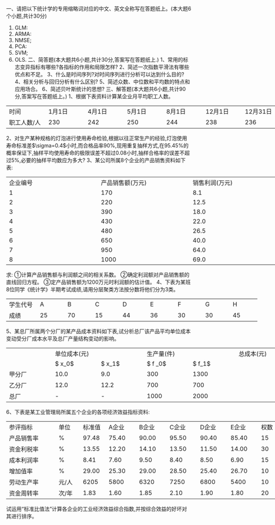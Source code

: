 一、请把以下统计学的专用缩略词对应的中文、英文全称写在答题纸上。(本大题6个小题,共计30分)
  1. GLM:
  2. ARMA:
  3. NMSE;
  4. PCA:
  5. SVM;
  6. OLS.
 二、简答题(本大题共6小题,共计30分,答案写在答题纸上.)
 1、常用的标志变异指标有哪些?各指标的作用和局限怎样?
 2、简述一次指数平滑法有哪些优点和不足。
 3、什么是时间序列?对时间序列进行分析可以达到什么目的?
 4、相关分析与回归分析有什么区别?
 5、简述众数、中位数和平均数的特点和应用场合。
 6、简述贝叶斯统计的思想?
 三、解答题(本大题共6小题,共计90分,答案写在答题纸上。)
 1、根据下表资料计算某企业月平均职工人数。
 <table data-lake-id="In3KS" id="In3KS" width-mode="contain" class="lake-table" style="width: 750px"><colgroup><col width="107"><col width="107"><col width="107"><col width="107"><col width="107"><col width="107"><col width="108"></colgroup><tbody><tr data-lake-id="u35bdfb4e" id="u35bdfb4e"><td data-lake-id="ub3d6156b" id="ub3d6156b">时间
 </td><td data-lake-id="u69072ab3" id="u69072ab3">1月1日
 </td><td data-lake-id="ud134adec" id="ud134adec">4月1日
 </td><td data-lake-id="ua5d3d4f9" id="ua5d3d4f9">5月1日
 </td><td data-lake-id="u69333f44" id="u69333f44">8月1日
 </td><td data-lake-id="u4f010343" id="u4f010343">12月1日
 </td><td data-lake-id="u744916e2" id="u744916e2">12月31日
 </td></tr><tr data-lake-id="ud96e86c0" id="ud96e86c0"><td data-lake-id="uf0e54f9c" id="uf0e54f9c">职工人数/人
 </td><td data-lake-id="u80924fe1" id="u80924fe1">230
 </td><td data-lake-id="uf7839ec6" id="uf7839ec6">242
 </td><td data-lake-id="u2b847717" id="u2b847717">250
 </td><td data-lake-id="uf9ae369a" id="uf9ae369a">244
 </td><td data-lake-id="u8ca1f762" id="u8ca1f762">238
 </td><td data-lake-id="u3fcc438a" id="u3fcc438a">236
 </td></tr></tbody></table>2、对生产某种规格的灯泡进行使用寿命检验,根据以往正常生产的经验,灯泡使用寿命标准差$\sigma=0.4$小时,而合格品率90%,现用重复抽样方式,在95.45%的概率保证下,抽样平均使用寿命的极限误差不超过0.08小时,抽样合格率的误差不超过5%,必要的抽样平均数应为多大?
 3、某公司所属8个企业的产品销售资料如下表:
 <table data-lake-id="vRHh6" id="vRHh6" width-mode="contain" class="lake-table" style="width: 750px"><colgroup><col width="250"><col width="250"><col width="250"></colgroup><tbody><tr data-lake-id="u1192b9ac" id="u1192b9ac"><td data-lake-id="uf18caa46" id="uf18caa46">企业编号
 </td><td data-lake-id="uf52788f2" id="uf52788f2">产品销售额(万元)
 </td><td data-lake-id="u241b28e2" id="u241b28e2">销售利润(万元)
 </td></tr><tr data-lake-id="u24069f37" id="u24069f37"><td data-lake-id="u50d34037" id="u50d34037">1
 </td><td data-lake-id="u9f5435e8" id="u9f5435e8">170
 </td><td data-lake-id="u00c438f8" id="u00c438f8">8.1
 </td></tr><tr data-lake-id="uc64b1319" id="uc64b1319"><td data-lake-id="uf704a814" id="uf704a814">2
 </td><td data-lake-id="ud154d011" id="ud154d011">220
 </td><td data-lake-id="u1c794f2c" id="u1c794f2c">12.5
 </td></tr><tr data-lake-id="u0788ed20" id="u0788ed20"><td data-lake-id="u44fdf41c" id="u44fdf41c">3
 </td><td data-lake-id="ue65b2b79" id="ue65b2b79">390
 </td><td data-lake-id="u99dabf90" id="u99dabf90">18.0
 </td></tr><tr data-lake-id="u51af7324" id="u51af7324"><td data-lake-id="u3512c4d2" id="u3512c4d2">4
 </td><td data-lake-id="u31d8f551" id="u31d8f551">430
 </td><td data-lake-id="uc048736d" id="uc048736d">22.0
 </td></tr><tr data-lake-id="u68b49b85" id="u68b49b85"><td data-lake-id="uf9d81aa3" id="uf9d81aa3">5
 </td><td data-lake-id="u278e6dc1" id="u278e6dc1">480
 </td><td data-lake-id="ub9add141" id="ub9add141">26.5
 </td></tr><tr data-lake-id="uab5dd46c" id="uab5dd46c"><td data-lake-id="u9a4fbc9a" id="u9a4fbc9a">6
 </td><td data-lake-id="u2614200d" id="u2614200d">650
 </td><td data-lake-id="ue2e7ad5d" id="ue2e7ad5d">40.0
 </td></tr><tr data-lake-id="u9b266eab" id="u9b266eab"><td data-lake-id="ub2c7eb94" id="ub2c7eb94">7
 </td><td data-lake-id="ua7ee9934" id="ua7ee9934">950
 </td><td data-lake-id="u8d5b3896" id="u8d5b3896">64.0
 </td></tr><tr data-lake-id="u1c3e9c53" id="u1c3e9c53"><td data-lake-id="u256354bb" id="u256354bb">8
 </td><td data-lake-id="ua2da6eab" id="ua2da6eab">1000
 </td><td data-lake-id="u064263df" id="u064263df">69.0
 </td></tr></tbody></table>求: ①计算产品销售额与利润额之间的相关系数。
 ②确定利润额对产品销售额的直线回归方程。
 ③定产品销售额为1200万元时利润额的估计值。
 4、下表为某班8位同学《统计学》半期考试成绩,请用分层聚类方法按分数将他们分为3类。
 <table data-lake-id="F2y1k" id="F2y1k" width-mode="contain" class="lake-table" style="width: 684px"><colgroup><col width="84"><col width="75"><col width="75"><col width="75"><col width="75"><col width="75"><col width="75"><col width="75"><col width="75"></colgroup><tbody><tr data-lake-id="uc72f0014" id="uc72f0014"><td data-lake-id="u4961672d" id="u4961672d">学生代号
 </td><td data-lake-id="u3245ce30" id="u3245ce30"> A
 </td><td data-lake-id="u6a2ad049" id="u6a2ad049">B
 </td><td data-lake-id="u49ee3773" id="u49ee3773">C
 </td><td data-lake-id="ub6263dcf" id="ub6263dcf">D
 </td><td data-lake-id="uc814668a" id="uc814668a">E
 </td><td data-lake-id="uf19f0e42" id="uf19f0e42">F
 </td><td data-lake-id="u29f2946f" id="u29f2946f">G
 </td><td data-lake-id="ud12833af" id="ud12833af">H
 </td></tr><tr data-lake-id="u3ed414c3" id="u3ed414c3"><td data-lake-id="ud3a75f29" id="ud3a75f29">成绩
 </td><td data-lake-id="ube1eaa50" id="ube1eaa50">25
 </td><td data-lake-id="uc54c6e56" id="uc54c6e56">70
 </td><td data-lake-id="ufc119f53" id="ufc119f53">15
 </td><td data-lake-id="u1b5c8a7a" id="u1b5c8a7a">44
 </td><td data-lake-id="u987a357b" id="u987a357b">36
 </td><td data-lake-id="uf3cd3fe9" id="uf3cd3fe9">30
 </td><td data-lake-id="u52794a80" id="u52794a80">30
 </td><td data-lake-id="udfbf3d9c" id="udfbf3d9c">45
 </td></tr></tbody></table>5、某总厂所属两个分厂的某产品成本资料如下表,试分析总厂该产品平均单位成本变动受分厂成本水平及总厂产量结构变动的影响。
 <table data-lake-id="rBhWJ" id="rBhWJ" width-mode="contain" class="lake-table" style="width: 750px"><colgroup><col width="125"><col width="125"><col width="125"><col width="125"><col width="125"><col width="125"></colgroup><tbody><tr data-lake-id="u56fb9a37" id="u56fb9a37"><td data-lake-id="u077dc18b" id="u077dc18b">

 </td><td data-lake-id="u67d2be09" id="u67d2be09" colSpan="2">单位成本(元)
 </td><td data-lake-id="u70ce996e" id="u70ce996e" colSpan="2">生产量(件)
 </td><td data-lake-id="u9798a2de" id="u9798a2de">总成本(元)
 </td></tr><tr data-lake-id="u43cadc8c" id="u43cadc8c"><td data-lake-id="uecc3ee46" id="uecc3ee46">

 </td><td data-lake-id="u9e569660" id="u9e569660">$ x_0$
 </td><td data-lake-id="u263fc9f7" id="u263fc9f7">$ x_1$
 </td><td data-lake-id="ue2541632" id="ue2541632">$ f
_0$
 </td><td data-lake-id="u8146db29" id="u8146db29">$ f_1$
 </td><td data-lake-id="uf98745cf" id="uf98745cf">

 </td></tr><tr data-lake-id="u25b1cd77" id="u25b1cd77"><td data-lake-id="uddb78b8e" id="uddb78b8e">甲分厂
 </td><td data-lake-id="u85408c80" id="u85408c80">10.0
 </td><td data-lake-id="u0d90f5f2" id="u0d90f5f2">9.0
 </td><td data-lake-id="u1d8474c8" id="u1d8474c8">300
 </td><td data-lake-id="uccf2de37" id="uccf2de37">1300
 </td><td data-lake-id="u5c88840e" id="u5c88840e">

 </td></tr><tr data-lake-id="u5d3b071f" id="u5d3b071f"><td data-lake-id="u3f6ff7e0" id="u3f6ff7e0">乙分厂
 </td><td data-lake-id="u08865791" id="u08865791">12.0
 </td><td data-lake-id="u917fe7d7" id="u917fe7d7">12.2
 </td><td data-lake-id="u48fca194" id="u48fca194">700
 </td><td data-lake-id="uef259284" id="uef259284">700
 </td><td data-lake-id="u932b9928" id="u932b9928">

 </td></tr><tr data-lake-id="u5750899f" id="u5750899f"><td data-lake-id="u5735ca2b" id="u5735ca2b">总厂
 </td><td data-lake-id="u8f6f14ce" id="u8f6f14ce">-
 </td><td data-lake-id="u9951d8e0" id="u9951d8e0">-
 </td><td data-lake-id="u8c3a1033" id="u8c3a1033">1000
 </td><td data-lake-id="u103486f4" id="u103486f4">2000
 </td><td data-lake-id="u3fa3d8ba" id="u3fa3d8ba">

 </td></tr></tbody></table>6、下表是某工业管理局所属五个企业的各项经济效益指标资料:
 <table data-lake-id="f85vR" id="f85vR" width-mode="contain" class="lake-table" style="width: 756px"><colgroup><col width="135"><col width="66"><col width="70"><col width="83"><col width="83"><col width="83"><col width="83"><col width="83"><col width="70"></colgroup><tbody><tr data-lake-id="u81e70e26" id="u81e70e26"><td data-lake-id="u2686be99" id="u2686be99">参评指标
 </td><td data-lake-id="u1a943ab8" id="u1a943ab8">单位
 </td><td data-lake-id="ud894e4f5" id="ud894e4f5">标准值
 </td><td data-lake-id="u18bba788" id="u18bba788">A企业
 </td><td data-lake-id="u9e3fc969" id="u9e3fc969">B企业
 </td><td data-lake-id="u2fb2fc90" id="u2fb2fc90">C企业
 </td><td data-lake-id="uebb0cefb" id="uebb0cefb">D企业
 </td><td data-lake-id="u24bf721a" id="u24bf721a">E企业
 </td><td data-lake-id="uc158f927" id="uc158f927">权数
 </td></tr><tr data-lake-id="ud3dca331" id="ud3dca331"><td data-lake-id="u78fa1f4f" id="u78fa1f4f">产品销售率
 </td><td data-lake-id="uc9f3dff0" id="uc9f3dff0">%
 </td><td data-lake-id="u9f75ef48" id="u9f75ef48">97.48
 </td><td data-lake-id="u39c554a8" id="u39c554a8">75.40
 </td><td data-lake-id="u86127358" id="u86127358">90.00
 </td><td data-lake-id="u38fa9e6b" id="u38fa9e6b">95.50
 </td><td data-lake-id="u3c00732a" id="u3c00732a">90.40
 </td><td data-lake-id="u1e86244d" id="u1e86244d">85.40
 </td><td data-lake-id="uccb5e033" id="uccb5e033">15
 </td></tr><tr data-lake-id="u39b83153" id="u39b83153"><td data-lake-id="u9559af5f" id="u9559af5f">资金利税率
 </td><td data-lake-id="u720f6797" id="u720f6797">%
 </td><td data-lake-id="uba3bd60d" id="uba3bd60d">13.55
 </td><td data-lake-id="u085ee049" id="u085ee049">12.20
 </td><td data-lake-id="ud2d9d7d9" id="ud2d9d7d9">14.10
 </td><td data-lake-id="u828942e6" id="u828942e6">13.50
 </td><td data-lake-id="u96b5f51c" id="u96b5f51c">11.50
 </td><td data-lake-id="ub8c69086" id="ub8c69086">14.00
 </td><td data-lake-id="ueae4f642" id="ueae4f642">30
 </td></tr><tr data-lake-id="u023b775a" id="u023b775a"><td data-lake-id="ua9e6526d" id="ua9e6526d">成本利润率
 </td><td data-lake-id="ue6ba2431" id="ue6ba2431">%
 </td><td data-lake-id="u7f343488" id="u7f343488">8.41
 </td><td data-lake-id="u975fe8e0" id="u975fe8e0">7.60
 </td><td data-lake-id="u445f230b" id="u445f230b">9.50
 </td><td data-lake-id="u7989a6dd" id="u7989a6dd">8.40
 </td><td data-lake-id="u31adb717" id="u31adb717">8.50
 </td><td data-lake-id="u39280a53" id="u39280a53">6.90
 </td><td data-lake-id="uf567a9d0" id="uf567a9d0">15
 </td></tr><tr data-lake-id="uc1769916" id="uc1769916"><td data-lake-id="u804e81f9" id="u804e81f9">增加值率
 </td><td data-lake-id="ubf4068da" id="ubf4068da">%
 </td><td data-lake-id="u9b65fda7" id="u9b65fda7">29.00
 </td><td data-lake-id="ua2fd1f81" id="ua2fd1f81">25.30
 </td><td data-lake-id="udcc716bb" id="udcc716bb">29.00
 </td><td data-lake-id="u834175ca" id="u834175ca">28.50
 </td><td data-lake-id="u9abdc5d7" id="u9abdc5d7">25.40
 </td><td data-lake-id="ud3088a5b" id="ud3088a5b">26.70
 </td><td data-lake-id="uce9662ab" id="uce9662ab">10
 </td></tr><tr data-lake-id="ua872ba65" id="ua872ba65"><td data-lake-id="u714e4b60" id="u714e4b60">劳动生产率
 </td><td data-lake-id="u47eda2c0" id="u47eda2c0">元/人
 </td><td data-lake-id="ue3614d9d" id="ue3614d9d">6205
 </td><td data-lake-id="u6b544d2b" id="u6b544d2b">5800
 </td><td data-lake-id="ude81dd62" id="ude81dd62">6320
 </td><td data-lake-id="ub025d3a1" id="ub025d3a1">7250
 </td><td data-lake-id="u0c494de7" id="u0c494de7">6800
 </td><td data-lake-id="u22e24f03" id="u22e24f03">5400
 </td><td data-lake-id="u07c42911" id="u07c42911">10
 </td></tr><tr data-lake-id="ubfc3593f" id="ubfc3593f"><td data-lake-id="u5ef42dd2" id="u5ef42dd2">资金周转率
 </td><td data-lake-id="u41833185" id="u41833185">次/年
 </td><td data-lake-id="uf7071d04" id="uf7071d04">1.83
 </td><td data-lake-id="ub114ad61" id="ub114ad61">1.60
 </td><td data-lake-id="u6889e7f3" id="u6889e7f3">1.85
 </td><td data-lake-id="u9bf16a62" id="u9bf16a62">2.10
 </td><td data-lake-id="uf92e8e3c" id="uf92e8e3c">1.90
 </td><td data-lake-id="ue4a2d212" id="ue4a2d212">1.80
 </td><td data-lake-id="uc9afe930" id="uc9afe930">20
 </td></tr></tbody></table>试运用“标准比值法”计算各企业的工业经济效益综合指数,并按综合效益的好坏对其进行排序。
 ​

 